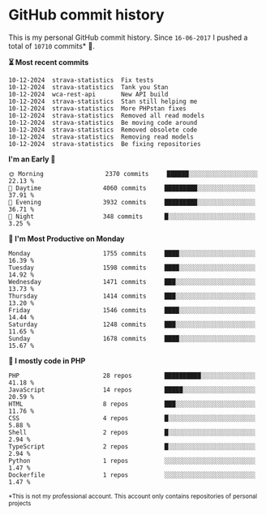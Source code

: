 # GitHub commit history
This is my personal GitHub commit history. Since <!--START_SECTION:first-commit-date-->`16-06-2017`<!--END_SECTION:first-commit-date--> I pushed a total of <!--START_SECTION:total-commit-count-->`10710`<!--END_SECTION:total-commit-count--> commits* 🎉.

<!--START_SECTION:most-recent-commits-->
**⏳ Most recent commits**
                                        
```text
10-12-2024  strava-statistics  Fix tests
10-12-2024  strava-statistics  Tank you Stan
10-12-2024  wca-rest-api       New API build
10-12-2024  strava-statistics  Stan still helping me
10-12-2024  strava-statistics  More PHPstan fixes
10-12-2024  strava-statistics  Removed all read models
10-12-2024  strava-statistics  Be moving code around
10-12-2024  strava-statistics  Removed obsolete code
10-12-2024  strava-statistics  Removing read models
10-12-2024  strava-statistics  Be fixing repositories
```
<!--END_SECTION:most-recent-commits-->  

<!--START_SECTION:commits-per-day-time-->
**I&#039;m an Early 🐤**

```text
🌞 Morning                 2370 commits     ██████░░░░░░░░░░░░░░░░░░░   22.13 %
🌆 Daytime                 4060 commits     █████████░░░░░░░░░░░░░░░░   37.91 %
🌃 Evening                 3932 commits     █████████░░░░░░░░░░░░░░░░   36.71 %
🌙 Night                   348 commits      █░░░░░░░░░░░░░░░░░░░░░░░░   3.25 %
```
<!--END_SECTION:commits-per-day-time-->  

<!--START_SECTION:commits-per-weekday-->
**📅 I&#039;m Most Productive on Monday**

```text
Monday                    1755 commits     ████░░░░░░░░░░░░░░░░░░░░░   16.39 %
Tuesday                   1598 commits     ████░░░░░░░░░░░░░░░░░░░░░   14.92 %
Wednesday                 1471 commits     ███░░░░░░░░░░░░░░░░░░░░░░   13.73 %
Thursday                  1414 commits     ███░░░░░░░░░░░░░░░░░░░░░░   13.20 %
Friday                    1546 commits     ████░░░░░░░░░░░░░░░░░░░░░   14.44 %
Saturday                  1248 commits     ███░░░░░░░░░░░░░░░░░░░░░░   11.65 %
Sunday                    1678 commits     ████░░░░░░░░░░░░░░░░░░░░░   15.67 %
```
<!--END_SECTION:commits-per-weekday-->  

<!--START_SECTION:repos-per-language-->
**💬 I mostly code in PHP**

```text
PHP                       28 repos         ██████████░░░░░░░░░░░░░░░   41.18 %
JavaScript                14 repos         █████░░░░░░░░░░░░░░░░░░░░   20.59 %
HTML                      8 repos          ███░░░░░░░░░░░░░░░░░░░░░░   11.76 %
CSS                       4 repos          █░░░░░░░░░░░░░░░░░░░░░░░░   5.88 %
Shell                     2 repos          █░░░░░░░░░░░░░░░░░░░░░░░░   2.94 %
TypeScript                2 repos          █░░░░░░░░░░░░░░░░░░░░░░░░   2.94 %
Python                    1 repos          ░░░░░░░░░░░░░░░░░░░░░░░░░   1.47 %
Dockerfile                1 repos          ░░░░░░░░░░░░░░░░░░░░░░░░░   1.47 %
```
<!--END_SECTION:repos-per-language-->  

<sub>*This is not my professional account. This account only contains repositories of personal projects</sub>
